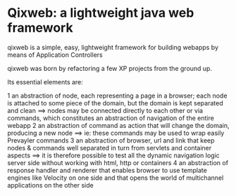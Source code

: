 Qixweb: a lightweight java web framework
======

qixweb is a simple, easy, lightweight framework for building webapps by means of Application Controllers

qixweb was born by refactoring a few XP projects from the ground up. 

Its essential elements are:

1 an abstraction of node, each representing a page in a browser; each node is attached to some piece of the domain, but the domain is kept separated and clean ==> nodes may be connected directly to each other or via commands, which constitutes an abstraction of navigation of the entire webapp
2 an abstraction of command as action that will change the domain, producing a new node ==> ie: these commands may be used to wrap easily Prevayler commands
3 an abstraction of browser, url and link that keep nodes & commands well separated in turn from servlets and container aspects ==> it is therefore possible to test all the dynamic navigation logic server side without working with html, http or containers
4 an abstraction of response handler and renderer that enables browser to use template engines like Velocity on one side and that opens the world of multichannel applications on the other side
